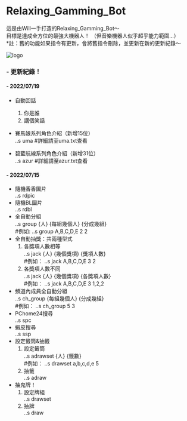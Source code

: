 # Relaxing_Gamming_Bot
這是由Will一手打造的Relaxing_Gamming_Bot～  
目標是達成全方位的最強大機器人！ （但音樂機器人似乎超乎能力範圍...）  
*註：舊的功能如果指令有更新，會將舊指令刪除，並更新在新的更新紀錄～

![logo](https://media.discordapp.net/attachments/958710598881910795/992657664939143208/unknown.png)

### - 更新紀錄！
#### - 2022/07/19

- 自動回話  
  1. 你是誰
  2. 講個笑話  
  
- 賽馬娘系列角色介紹（新增15位）  
  ..s uma
  #詳細請至uma.txt查看
- 碧藍航線系列角色介紹（新增31位）  
  ..s azur
  #詳細請至azur.txt查看
  
#### - 2022/07/15

- 隨機香香圖片  
  ..s rdpic
- 隨機BL圖片  
  ..s rdbl         
- 全自動分組  
  ..s group {人} {每組幾個人} {分成幾組}    
  #例如: ..s group A,B,C,D,E 2 2
- 全自動抽獎：共兩種型式  
  1. 各獎項人數相等  
     ..s jack {人} {幾個獎項} {獎項人數}                
     #例如： ..s jack A,B,C,D,E 3 2  
  2. 各獎項人數不同  
     ..s jack {人} {幾個獎項} {各獎項人數}                
     #例如： ..s jack A,B,C,D,E 3 1,2,2  
- 頻道內成員全自動分組  
  ..s ch_group {每組幾個人} {分成幾組}      
  #例如： ..s ch_group 5 3
- PChome24搜尋  
  ..s spc
- 蝦皮搜尋  
  ..s ssp
- 設定籤筒&抽籤  
  1. 設定籤筒  
     ..s adrawset {人} {籤數}        
     #例如： ..s drawset a,b,c,d,e 5
  2. 抽籤  
     ..s adraw  
- 抽鬼牌！  
  1. 設定牌組  
     ..s drawset  
  2. 抽牌  
     ..s draw  
